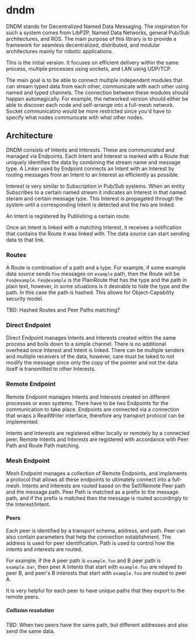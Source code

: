 # dndm

DNDM stands for Decentralized Named Data Messaging. The inspiration for such a system comes from LibP2P, Named Data Networks, general Pub/Sub architectures, and ROS.
The main purpose of this library is to provide a framework for seamless decentralized, distributed, and modular architectures mainly for robotic applications.

This is the initial version. It focuses on efficient delivery within the same process, multiple processes using sockets, and LAN using UDP/TCP.

The main goal is to be able to connect multiple independent modules that can stream typed data from each other, communicate with each other using named and typed channels. 
The connection between these modules should happen automagically. For example, the networked version should either be able to discover each node and self-arrange into a full-mesh network.
Socket communicatino would be more restricted since you'd have to specify what nodes communicate with what other nodes.

## Architecture

DNDM consists of Intents and Interests. These are communicated and managed via Endpoints. Each Intent and Interest is marked with a Route that uniquely identifies the data
by combining the stream name and message type. A Linker used by Endpoint connects an Intent with an Interest by routing messages from an Intent to an Interest as efficiently
as possible.

Interest is very similar to Subscription in Pub/Sub systems. When an entity Subscribes to a certain named stream it indicates an Interest in that named steram and certain
message type. This Interest is propagated through the system until a corresponding Intent is detected and the two are linked.

An Intent is registered by Publishing a certain route.

Once an Intent is linked with a matching Interest, it receives a notification that contains the Route it was linked with. The data source can start sending data to that link.

### Routes

A Route is combination of a path and a type. For example, if some example data source sends `Foo` messages on `example` path, then the Route will be `Foo@example`.
`Foo@example` is the PlainRoute that has the type and the path in plain text, however, in some situations is it desirable to hide the type and the path. In this case
the path is hashed. This allows for Object-Capability security model.

TBD: Hashed Routes and Peer Paths matching?

### Direct Endpoint

Direct Endpoint manages Intents and Interests created within the same process and boils down to a simple channel. There is no additional overhead once Interest and Intent is linked.
There can be multiple senders and multiple receivers of the data, however, care must be taked to not modify the message since only the copy of the pointer and not the data itself
is transmitted to other Interests.

### Remote Endpoint

Remote Endpoint manages Intents and Interests created on different processes or even systems. There have to be two Endpoints for the communication to take place.
Endpoints are connected via a connection that wraps a ReadWriter interface, therefore any transport protocol can be implemented.

Intents and Interests are registered either locally or remotely by a connected peer. Remote Intents and Interests are registered with accordance with Peer Path and Route Path matching.

### Mesh Endpoint

Mesh Endpoint manages a collection of Remote Endpoints, and implements a protocol that allows all these endpoints to ultimately connect into a full-mesh.
Intents and Interests are routed based on the Self/Remote Peer path and the message path. Peer Path is matched as a prefix to the message path, and if the prefix is matched
then the message is routed accordingly to the Interest/Intent.

#### Peers

Each peer is identified by a transport schema, address, and path. Peer can also contain parameters that help the connection establishment.
The address is used for peer identification. Path is used to control how the intents and interests are routed.

For example, if the A peer path is `example.foo` and B peer path is `example.bar`, then peer A Intents that start with `example.foo` are relayed to peer B, and
peer's B interests that start with `example.foo` are routed to peer A.

It is very helpful for each peer to have unique paths that they export to the remote peers.

##### Collision resolution

TBD: When two peers have the same path, but different addresses and also send the same data.

